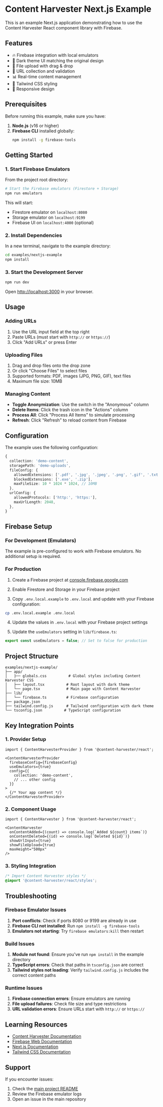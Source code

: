 # Content Harvester Next.js Example

This is an example Next.js application demonstrating how to use the Content Harvester React component library with Firebase.

## Features

- 🔥 Firebase integration with local emulators
- 🌙 Dark theme UI matching the original design
- 📁 File upload with drag & drop
- 🔗 URL collection and validation
- 📊 Real-time content management
- 🎨 Tailwind CSS styling
- 📱 Responsive design

## Prerequisites

Before running this example, make sure you have:

1. **Node.js** (v16 or higher)
2. **Firebase CLI** installed globally:
   ```bash
   npm install -g firebase-tools
   ```

## Getting Started

### 1. Start Firebase Emulators

From the project root directory:

```bash
# Start the Firebase emulators (Firestore + Storage)
npm run emulators
```

This will start:
- Firestore emulator on `localhost:8080`
- Storage emulator on `localhost:9199`
- Firebase UI on `localhost:4000` (optional)

### 2. Install Dependencies

In a new terminal, navigate to the example directory:

```bash
cd examples/nextjs-example
npm install
```

### 3. Start the Development Server

```bash
npm run dev
```

Open [http://localhost:3000](http://localhost:3000) in your browser.

## Usage

### Adding URLs

1. Use the URL input field at the top right
2. Paste URLs (must start with `http://` or `https://`)
3. Click "Add URLs" or press Enter

### Uploading Files

1. Drag and drop files onto the drop zone
2. Or click "Choose Files" to select files
3. Supported formats: PDF, images (JPG, PNG, GIF), text files
4. Maximum file size: 10MB

### Managing Content

- **Toggle Anonymization**: Use the switch in the "Anonymous" column
- **Delete Items**: Click the trash icon in the "Actions" column
- **Process All**: Click "Process All Items" to simulate processing
- **Refresh**: Click "Refresh" to reload content from Firebase

## Configuration

The example uses the following configuration:

```typescript
{
  collection: 'demo-content',
  storagePath: 'demo-uploads',
  fileConfig: {
    allowedExtensions: ['.pdf', '.jpg', '.jpeg', '.png', '.gif', '.txt', '.md'],
    blockedExtensions: ['.exe', '.zip'],
    maxFileSize: 10 * 1024 * 1024, // 10MB
  },
  urlConfig: {
    allowedProtocols: ['http:', 'https:'],
    maxUrlLength: 2048,
  },
}
```

## Firebase Setup

### For Development (Emulators)

The example is pre-configured to work with Firebase emulators. No additional setup is required.

### For Production

1. Create a Firebase project at [console.firebase.google.com](https://console.firebase.google.com)

2. Enable Firestore and Storage in your Firebase project

3. Copy `.env.local.example` to `.env.local` and update with your Firebase configuration:

```bash
cp .env.local.example .env.local
```

4. Update the values in `.env.local` with your Firebase project settings

5. Update the `useEmulators` setting in `lib/firebase.ts`:

```typescript
export const useEmulators = false; // Set to false for production
```

## Project Structure

```
examples/nextjs-example/
├── app/
│   ├── globals.css          # Global styles including Content Harvester CSS
│   ├── layout.tsx          # Root layout with dark theme
│   └── page.tsx            # Main page with Content Harvester
├── lib/
│   └── firebase.ts         # Firebase configuration
├── package.json
├── tailwind.config.js      # Tailwind configuration with dark theme
└── tsconfig.json          # TypeScript configuration
```

## Key Integration Points

### 1. Provider Setup

```tsx
import { ContentHarvesterProvider } from '@content-harvester/react';

<ContentHarvesterProvider
  firebaseConfig={firebaseConfig}
  useEmulators={true}
  config={{
    collection: 'demo-content',
    // ... other config
  }}
>
  {/* Your app content */}
</ContentHarvesterProvider>
```

### 2. Component Usage

```tsx
import { ContentHarvester } from '@content-harvester/react';

<ContentHarvester
  onContentAdded={(count) => console.log(`Added ${count} items`)}
  onContentDeleted={(id) => console.log(`Deleted ${id}`)}
  showUrlInput={true}
  showFileUpload={true}
  maxHeight="500px"
/>
```

### 3. Styling Integration

```css
/* Import Content Harvester styles */
@import '@content-harvester/react/styles';
```

## Troubleshooting

### Firebase Emulator Issues

1. **Port conflicts**: Check if ports 8080 or 9199 are already in use
2. **Firebase CLI not installed**: Run `npm install -g firebase-tools`
3. **Emulators not starting**: Try `firebase emulators:kill` then restart

### Build Issues

1. **Module not found**: Ensure you've run `npm install` in the example directory
2. **TypeScript errors**: Check that paths in `tsconfig.json` are correct
3. **Tailwind styles not loading**: Verify `tailwind.config.js` includes the correct content paths

### Runtime Issues

1. **Firebase connection errors**: Ensure emulators are running
2. **File upload failures**: Check file size and type restrictions
3. **URL validation errors**: Ensure URLs start with `http://` or `https://`

## Learning Resources

- [Content Harvester Documentation](../../README.md)
- [Firebase Web Documentation](https://firebase.google.com/docs/web/setup)
- [Next.js Documentation](https://nextjs.org/docs)
- [Tailwind CSS Documentation](https://tailwindcss.com/docs)

## Support

If you encounter issues:

1. Check the [main project README](../../README.md)
2. Review the Firebase emulator logs
3. Open an issue in the main repository